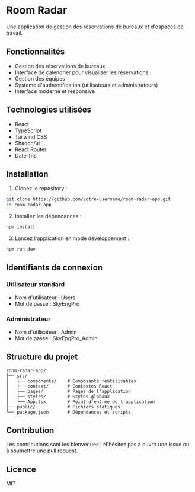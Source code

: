 # Room Radar

Une application de gestion des réservations de bureaux et d'espaces de travail.

## Fonctionnalités

- Gestion des réservations de bureaux
- Interface de calendrier pour visualiser les réservations
- Gestion des équipes
- Système d'authentification (utilisateurs et administrateurs)
- Interface moderne et responsive

## Technologies utilisées

- React
- TypeScript
- Tailwind CSS
- Shadcn/ui
- React Router
- Date-fns

## Installation

1. Clonez le repository :
```bash
git clone https://github.com/votre-username/room-radar-app.git
cd room-radar-app
```

2. Installez les dépendances :
```bash
npm install
```

3. Lancez l'application en mode développement :
```bash
npm run dev
```

## Identifiants de connexion

### Utilisateur standard
- Nom d'utilisateur : Users
- Mot de passe : SkyEngPro

### Administrateur
- Nom d'utilisateur : Admin
- Mot de passe : SkyEngPro_Admin

## Structure du projet

```
room-radar-app/
├── src/
│   ├── components/    # Composants réutilisables
│   ├── context/       # Contextes React
│   ├── pages/         # Pages de l'application
│   ├── styles/        # Styles globaux
│   └── App.tsx        # Point d'entrée de l'application
├── public/            # Fichiers statiques
└── package.json       # Dépendances et scripts
```

## Contribution

Les contributions sont les bienvenues ! N'hésitez pas à ouvrir une issue ou à soumettre une pull request.

## Licence

MIT
